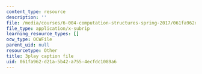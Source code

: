 ```yaml
---
content_type: resource
description: ''
file: /media/courses/6-004-computation-structures-spring-2017/061fa962d21a5b42a7554ecfdc1089a6_VxVF6QzwtwI.vtt
file_type: application/x-subrip
learning_resource_types: []
ocw_type: OCWFile
parent_uid: null
resourcetype: Other
title: 3play caption file
uid: 061fa962-d21a-5b42-a755-4ecfdc1089a6
---
```

